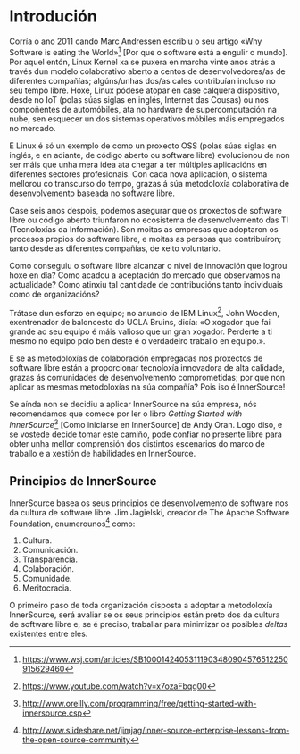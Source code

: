 # Introdución

Corría o ano 2011 cando Marc Andressen escribiu o seu artigo «Why Software is eating the World»[^1] [Por que o software está a engulir o mundo]. Por aquel entón, Linux Kernel xa se puxera en marcha vinte anos atrás a través dun modelo colaborativo aberto a centos de desenvolvedores/as de diferentes compañías; algúns/unhas dos/as cales contribuían incluso no seu tempo libre. Hoxe, Linux pódese atopar en case calquera dispositivo, desde no IoT (polas súas siglas en inglés, Internet das Cousas) ou nos compoñentes de automóbiles, ata no hardware de supercomputación na nube, sen esquecer un dos sistemas operativos móbiles máis empregados no mercado.

E Linux é só un exemplo de como un proxecto OSS (polas súas siglas en inglés, e en adiante, de código aberto ou software libre) evolucionou de non ser máis que unha mera idea ata chegar a ter múltiples aplicacións en diferentes sectores profesionais. Con cada nova aplicación, o sistema mellorou co transcurso do tempo, grazas á súa metodoloxía colaborativa de desenvolvemento baseada no software libre.

Case seis anos despois, podemos asegurar que os proxectos de software libre ou código aberto triunfaron no ecosistema de desenvolvemento das TI (Tecnoloxías da Información). Son moitas as empresas que adoptaron os procesos propios do software libre, e moitas as persoas que contribuíron; tanto desde as diferentes compañías, de xeito voluntario.

Como conseguiu o software libre alcanzar o nivel de innovación que logrou hoxe en día? Como acadou a aceptación do mercado que observamos na actualidade? Como atinxiu tal cantidade de contribucións tanto individuais como de organizacións?

Trátase dun esforzo en equipo; no anuncio de IBM Linux[^2], John Wooden, exentrenador de baloncesto do UCLA Bruins, dicía: «O xogador que fai grande ao seu equipo é máis valioso que un gran xogador. Perderte a ti mesmo no equipo polo ben deste é o verdadeiro traballo en equipo.».

E se as metodoloxías de colaboración empregadas nos proxectos de software libre están a proporcionar tecnoloxía innovadora de alta calidade, grazas ás comunidades de desenvolvemento comprometidas; por que non aplicar as mesmas metodoloxías na súa compañía? Pois iso é InnerSource!

Se aínda non se decidiu a aplicar InnerSource na súa empresa, nós recomendamos que comece por ler o libro *Getting Started with InnerSource*[^3] [Como iniciarse en InnerSource] de Andy Oran. Logo diso, e se vostede decide tomar este camiño, pode confiar no presente libre para obter unha mellor comprensión dos distintos escenarios do marco de traballo e a xestión de habilidades en InnerSource.

## Principios de InnerSource

InnerSource basea os seus principios de desenvolvemento de software nos da cultura de software libre. Jim Jagielski, creador de The Apache Software Foundation, enumerounos[^4] como:

1. Cultura.
2. Comunicación.
3. Transparencia.
4. Colaboración.
5. Comunidade.
6. Meritocracia.

O primeiro paso de toda organización disposta a adoptar a metodoloxía InnerSource, será avaliar se os seus principios están preto dos da cultura de software libre e, se é preciso, traballar para minimizar os posibles *deltas* existentes entre eles.

[^1]: https://www.wsj.com/articles/SB10001424053111903480904576512250915629460

[^2]: https://www.youtube.com/watch?v=x7ozaFbqg00

[^3]: http://www.oreilly.com/programming/free/getting-started-with-innersource.csp

[^4]: http://www.slideshare.net/jimjag/inner-source-enterprise-lessons-from-the-open-source-community
